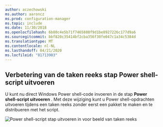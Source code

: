 ```yaml
---
author: aczechowski
ms.author: aaroncz
ms.prod: configuration-manager
ms.topic: include
ms.date: 11/30/2018
ms.openlocfilehash: 6b80c4e5b71f7465888f9d1be8927226c177d9a6
ms.sourcegitcommit: bbf820c35414bf2cba356f30fe047c1a34c5384d
ms.translationtype: MT
ms.contentlocale: nl-NL
ms.lasthandoff: 04/21/2020
ms.locfileid: "81713903"
---
```

## <a name="improvement-to-run-powershell-script-task-sequence-step"></a><a name="bkmk_posh"></a>Verbetering van de taken reeks stap Power shell-script uitvoeren
<!--1359389-->
U kunt nu direct Windows Power shell-code invoeren in de stap **Power shell-script uitvoeren** . Met deze wijziging kunt u Power shell-opdrachten uitvoeren tijdens een taken reeks zonder eerst een pakket te maken en te distribueren met het script.

![Power shell-script stap uitvoeren in voor beeld van taken reeks](../../media/1359389-powershell-ts-step.png)

